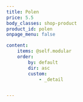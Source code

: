 ```yaml
---
title: Polen
price: 5.5
body_classes: shop-product
product_id: polen
onpage_menu: false

content:
    items: @self.modular
    order:
        by: default
        dir: asc
        custom:
            - _detail


---
```


